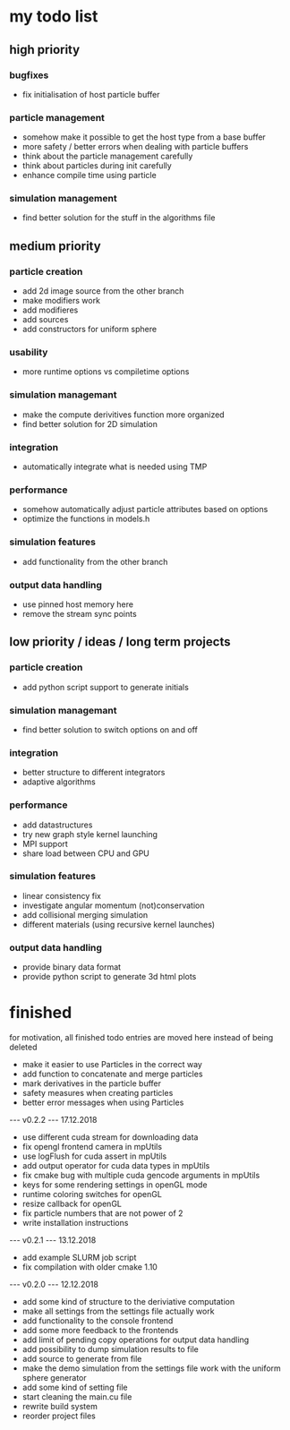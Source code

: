 # my todo list

## high priority

### bugfixes
- fix initialisation of host particle buffer

### particle management
- somehow make it possible to get the host type from a base buffer
- more safety / better errors when dealing with particle buffers
- think about the particle management carefully
- think about particles during init carefully
- enhance compile time using particle

### simulation management
- find better solution for the stuff in the algorithms file


## medium priority

### particle creation
- add 2d image source from the other branch
- make modifiers work
- add modifieres
- add sources
- add constructors for uniform sphere

### usability
- more runtime options vs compiletime options

### simulation managemant
- make the compute derivitives function more organized
- find better solution for 2D simulation

### integration
- automatically integrate what is needed using TMP

### performance
- somehow automatically adjust particle attributes based on options
- optimize the functions in models.h

### simulation features
- add functionality from the other branch

### output data handling
- use pinned host memory here
- remove the stream sync points


## low priority / ideas / long term projects

### particle creation
- add python script support to generate initials

### simulation managemant
- find better solution to switch options on and off

### integration
- better structure to different integrators
- adaptive algorithms

### performance
- add datastructures
- try new graph style kernel launching
- MPI support
- share load between CPU and GPU

### simulation features
- linear consistency fix
- investigate angular momentum (not)conservation
- add collisional merging simulation
- different materials (using recursive kernel launches)

### output data handling
- provide binary data format
- provide python script to generate 3d html plots



# finished
for motivation, all finished todo entries are moved here instead of being deleted

- make it easier to use Particles in the correct way
- add function to concatenate and merge particles
- mark derivatives in the particle buffer
- safety measures when creating particles
- better error messages when using Particles

--- v0.2.2 --- 17.12.2018
- use different cuda stream for downloading data
- fix opengl frontend camera in mpUtils
- use logFlush for cuda assert in mpUtils
- add output operator for cuda data types in mpUtils
- fix cmake bug with multiple cuda gencode arguments in mpUtils
- keys for some rendering settings in openGL mode
- runtime coloring switches for openGL
- resize callback for openGL
- fix particle numbers that are not power of 2
- write installation instructions

--- v0.2.1 --- 13.12.2018
- add example SLURM job script
- fix compilation with older cmake 1.10

--- v0.2.0 --- 12.12.2018
- add some kind of structure to the deriviative computation
- make all settings from the settings file actually work
- add functionality to the console frontend
- add some more feedback to the frontends
- add limit of pending copy operations for output data handling
- add possibility to dump simulation results to file
- add source to generate from file
- make the demo simulation from the settings file work with the uniform sphere generator
- add some kind of setting file
- start cleaning the main.cu file
- rewrite build system
- reorder project files
